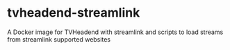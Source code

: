 # tvheadend-streamlink
A Docker image for TVHeadend with streamlink and scripts to load streams from streamlink supported websites
